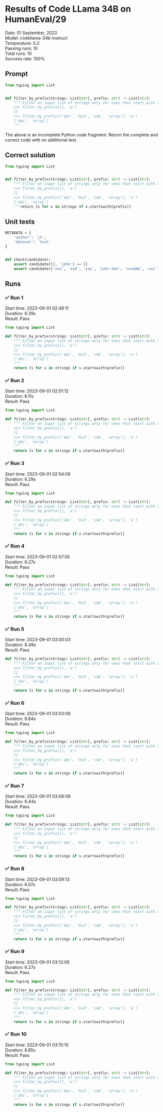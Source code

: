# Results of Code LLama 34B on HumanEval/29
Date: 01 September, 2023<br />
Model: codellama-34b-instruct<br />
Temperature: 0.2<br />
Passing runs: 10<br />
Total runs: 10<br />
Success rate: 100%
## Prompt
```python
from typing import List


def filter_by_prefix(strings: List[str], prefix: str) -> List[str]:
    """ Filter an input list of strings only for ones that start with a given prefix.
    >>> filter_by_prefix([], 'a')
    []
    >>> filter_by_prefix(['abc', 'bcd', 'cde', 'array'], 'a')
    ['abc', 'array']
    """
```
The above is an incomplete Python code fragment. Return the complete and correct code with no additional text.
## Correct solution
```python
from typing import List


def filter_by_prefix(strings: List[str], prefix: str) -> List[str]:
    """ Filter an input list of strings only for ones that start with a given prefix.
    >>> filter_by_prefix([], 'a')
    []
    >>> filter_by_prefix(['abc', 'bcd', 'cde', 'array'], 'a')
    ['abc', 'array']
    """return [x for x in strings if x.startswith(prefix)]
```
## Unit tests
```python
METADATA = {
    'author': 'jt',
    'dataset': 'test'
}


def check(candidate):
    assert candidate([], 'john') == []
    assert candidate(['xxx', 'asd', 'xxy', 'john doe', 'xxxAAA', 'xxx'], 'xxx') == ['xxx', 'xxxAAA', 'xxx']
```
## Runs
### ✅ Run 1
Start time: 2023-09-01 02:48:11<br />
Duration: 6.39s<br />
Result: Pass
```python
from typing import List

def filter_by_prefix(strings: List[str], prefix: str) -> List[str]:
    """ Filter an input list of strings only for ones that start with a given prefix.
    >>> filter_by_prefix([], 'a')
    []
    >>> filter_by_prefix(['abc', 'bcd', 'cde', 'array'], 'a')
    ['abc', 'array']
    """
    return [s for s in strings if s.startswith(prefix)]
```
### ✅ Run 2
Start time: 2023-09-01 02:51:12<br />
Duration: 6.11s<br />
Result: Pass
```python
from typing import List

def filter_by_prefix(strings: List[str], prefix: str) -> List[str]:
    """ Filter an input list of strings only for ones that start with a given prefix.
    >>> filter_by_prefix([], 'a')
    []
    >>> filter_by_prefix(['abc', 'bcd', 'cde', 'array'], 'a')
    ['abc', 'array']
    """
    return [s for s in strings if s.startswith(prefix)]
```
### ✅ Run 3
Start time: 2023-09-01 02:54:06<br />
Duration: 6.29s<br />
Result: Pass
```python
from typing import List

def filter_by_prefix(strings: List[str], prefix: str) -> List[str]:
    """ Filter an input list of strings only for ones that start with a given prefix.
    >>> filter_by_prefix([], 'a')
    []
    >>> filter_by_prefix(['abc', 'bcd', 'cde', 'array'], 'a')
    ['abc', 'array']
    """
    return [s for s in strings if s.startswith(prefix)]
```
### ✅ Run 4
Start time: 2023-09-01 02:57:05<br />
Duration: 6.27s<br />
Result: Pass
```python
from typing import List

def filter_by_prefix(strings: List[str], prefix: str) -> List[str]:
    """ Filter an input list of strings only for ones that start with a given prefix.
    >>> filter_by_prefix([], 'a')
    []
    >>> filter_by_prefix(['abc', 'bcd', 'cde', 'array'], 'a')
    ['abc', 'array']
    """
    return [s for s in strings if s.startswith(prefix)]
```
### ✅ Run 5
Start time: 2023-09-01 03:00:03<br />
Duration: 8.49s<br />
Result: Pass
```python
def filter_by_prefix(strings: List[str], prefix: str) -> List[str]:
    """ Filter an input list of strings only for ones that start with a given prefix.
    >>> filter_by_prefix([], 'a')
    []
    >>> filter_by_prefix(['abc', 'bcd', 'cde', 'array'], 'a')
    ['abc', 'array']
    """
    return [s for s in strings if s.startswith(prefix)]
```
### ✅ Run 6
Start time: 2023-09-01 03:03:06<br />
Duration: 6.84s<br />
Result: Pass
```python
from typing import List

def filter_by_prefix(strings: List[str], prefix: str) -> List[str]:
    """ Filter an input list of strings only for ones that start with a given prefix.
    >>> filter_by_prefix([], 'a')
    []
    >>> filter_by_prefix(['abc', 'bcd', 'cde', 'array'], 'a')
    ['abc', 'array']
    """
    return [s for s in strings if s.startswith(prefix)]
```
### ✅ Run 7
Start time: 2023-09-01 03:06:08<br />
Duration: 6.44s<br />
Result: Pass
```python
from typing import List

def filter_by_prefix(strings: List[str], prefix: str) -> List[str]:
    """ Filter an input list of strings only for ones that start with a given prefix.
    >>> filter_by_prefix([], 'a')
    []
    >>> filter_by_prefix(['abc', 'bcd', 'cde', 'array'], 'a')
    ['abc', 'array']
    """
    return [s for s in strings if s.startswith(prefix)]
```
### ✅ Run 8
Start time: 2023-09-01 03:09:13<br />
Duration: 6.07s<br />
Result: Pass
```python
from typing import List

def filter_by_prefix(strings: List[str], prefix: str) -> List[str]:
    """ Filter an input list of strings only for ones that start with a given prefix.
    >>> filter_by_prefix([], 'a')
    []
    >>> filter_by_prefix(['abc', 'bcd', 'cde', 'array'], 'a')
    ['abc', 'array']
    """
    return [s for s in strings if s.startswith(prefix)]
```
### ✅ Run 9
Start time: 2023-09-01 03:12:06<br />
Duration: 6.27s<br />
Result: Pass
```python
from typing import List

def filter_by_prefix(strings: List[str], prefix: str) -> List[str]:
    """ Filter an input list of strings only for ones that start with a given prefix.
    >>> filter_by_prefix([], 'a')
    []
    >>> filter_by_prefix(['abc', 'bcd', 'cde', 'array'], 'a')
    ['abc', 'array']
    """
    return [s for s in strings if s.startswith(prefix)]
```
### ✅ Run 10
Start time: 2023-09-01 03:15:10<br />
Duration: 6.85s<br />
Result: Pass
```python
from typing import List

def filter_by_prefix(strings: List[str], prefix: str) -> List[str]:
    """ Filter an input list of strings only for ones that start with a given prefix.
    >>> filter_by_prefix([], 'a')
    []
    >>> filter_by_prefix(['abc', 'bcd', 'cde', 'array'], 'a')
    ['abc', 'array']
    """
    return [s for s in strings if s.startswith(prefix)]
```
